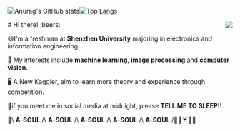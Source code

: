 
![Anurag's GitHub stats](https://github-readme-stats.vercel.app/api?username=CNShawn&theme=nightowl&include_all_commits=true)[![Top Langs](https://github-readme-stats.vercel.app/api/top-langs/?username=CNShawn&layout=compact)](https://github.com/anuraghazra/github-readme-stats)

<img align="right" src="https://count.getloli.com/get/@cCNShawn" />
# Hi there! :beers:

😃I'm a freshman at __Shenzhen University__ majoring in electronics and information engineering.  


📝 My interests include __machine learning, image processing__ and __computer vision__.  


🖥️ A New Kaggler, aim to learn more theory and experience through competition.  


🌃if you meet me in social media at midnight, please __TELL ME TO SLEEP!!__.  


💐\ __A-SOUL__ /\ __A-SOUL__ /\ __A-SOUL__ /\ __A-SOUL__ /\ __A-SOUL__ /🍬🍦☔🌟🤡 

 

